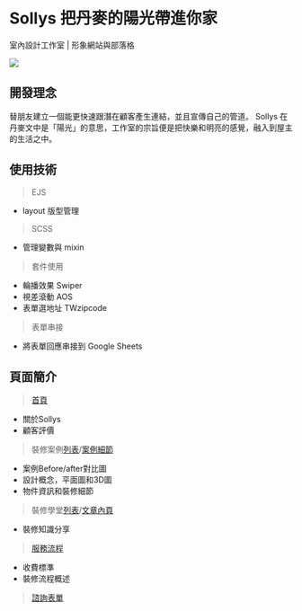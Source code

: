# Sollys 把丹麥的陽光帶進你家
室內設計工作室 | 形象網站與部落格


![](https://i.imgur.com/jFdidmW.jpg)




## 開發理念

替朋友建立一個能更快速跟潛在顧客產生連結，並且宣傳自己的管道。
Sollys 在丹麥文中是「陽光」的意思，工作室的宗旨便是把快樂和明亮的感覺，融入到屋主的生活之中。


## 使用技術
> EJS
  * layout 版型管理
> SCSS
  * 管理變數與 mixin
> 套件使用
  * 輪播效果 Swiper
  * 視差滾動  AOS 
  * 表單選地址  TWzipcode
> 表單串接
  * 將表單回應串接到 Google Sheets 


## 頁面簡介



> [首頁](https://iamamberhh.github.io/sollys/)
  * 關於Sollys
  * 顧客評價

> 裝修案例[列表](https://iamamberhh.github.io/sollys/design.html)/[案例細節](https://iamamberhh.github.io/sollys/design-detail.html)
  * 案例Before/after對比圖
  * 設計概念，平面圖和3D圖
  * 物件資訊和裝修細節

> 裝修學堂[列表](https://iamamberhh.github.io/sollys/article-list.html)/[文章內頁](https://iamamberhh.github.io/sollys/article-detail.html)
  * 裝修知識分享

> [服務流程](https://iamamberhh.github.io/sollys/service.html)
  * 收費標準
  * 裝修流程概述

> [諮詢表單](https://iamamberhh.github.io/sollys/reserve.html)


